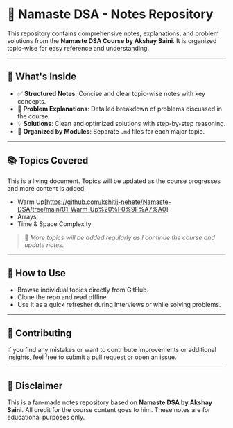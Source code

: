 # 🧠 Namaste DSA - Notes Repository

This repository contains comprehensive notes, explanations, and problem solutions from the **Namaste DSA Course by Akshay Saini**. It is organized topic-wise for easy reference and understanding.

---

## 📘 What's Inside

- ✅ **Structured Notes**: Concise and clear topic-wise notes with key concepts.
- 🧩 **Problem Explanations**: Detailed breakdown of problems discussed in the course.
- 💡 **Solutions**: Clean and optimized solutions with step-by-step reasoning.
- 📂 **Organized by Modules**: Separate `.md` files for each major topic.

---

## 📚 Topics Covered

This is a living document. Topics will be updated as the course progresses and more content is added.

- Warm Up[https://github.com/kshitij-nehete/Namaste-DSA/tree/main/01_Warm_Up%20%F0%9F%A7%A0]
- Arrays
- Time & Space Complexity 

> 📌 _More topics will be added regularly as I continue the course and update notes._

---

## 🚀 How to Use

- Browse individual topics directly from GitHub.
- Clone the repo and read offline.
- Use it as a quick refresher during interviews or while solving problems.

---

## 🤝 Contributing

If you find any mistakes or want to contribute improvements or additional insights, feel free to submit a pull request or open an issue.

---

## 📌 Disclaimer

This is a fan-made notes repository based on **Namaste DSA by Akshay Saini**. All credit for the course content goes to him. These notes are for educational purposes only.
